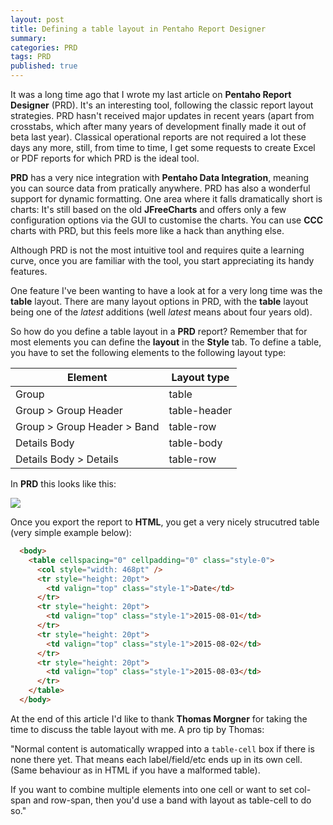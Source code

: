 ```yaml
---
layout: post
title: Defining a table layout in Pentaho Report Designer
summary: 
categories: PRD
tags: PRD
published: true
---
```


It was a long time ago that I wrote my last article on **Pentaho Report Designer** (PRD). It's an interesting tool, following the classic report layout strategies. PRD hasn't received major updates in recent years (apart from crosstabs, which after many years of development finally made it out of beta last year). Classical operational reports are not required a lot these days any more, still, from time to time, I get some requests to create Excel or PDF reports for which PRD is the ideal tool. 

**PRD** has a very nice integration with **Pentaho Data Integration**, meaning you can source data from pratically anywhere. PRD has also a wonderful support for dynamic formatting. One area where it falls dramatically short is charts: It's still based on the old **JFreeCharts** and offers only a few configuration options via the GUI to customise the charts. You can use **CCC** charts with PRD, but this feels more like a hack than anything else.

Although PRD is not the most intuitive tool and requires quite a learning curve, once you are familiar with the tool, you start appreciating its handy features. 

One feature I've been wanting to have a look at for a very long time was the **table** layout. There are many layout options in PRD, with the **table** layout being one of the *latest* additions (well *latest* means about four years old). 

So how do you define a table layout in a **PRD** report? Remember that for most elements you can define the **layout** in the **Style** tab. To define a table, you have to set the following elements to the following layout type:

Element | Layout type
--------|------------
Group | table
Group > Group Header | table-header
Group > Group Header > Band | table-row
Details Body | table-body
Details Body > Details | table-row

In **PRD** this looks like this:

![](/images/prd-table-layout-1.png)

Once you export the report to **HTML**, you get a very nicely strucutred table (very simple example below):


```html
  <body>
    <table cellspacing="0" cellpadding="0" class="style-0">
      <col style="width: 468pt" />
      <tr style="height: 20pt">
        <td valign="top" class="style-1">Date</td>
      </tr>
      <tr style="height: 20pt">
        <td valign="top" class="style-1">2015-08-01</td>
      </tr>
      <tr style="height: 20pt">
        <td valign="top" class="style-1">2015-08-02</td>
      </tr>
      <tr style="height: 20pt">
        <td valign="top" class="style-1">2015-08-03</td>
      </tr>
    </table>
  </body>
```

At the end of this article I'd like to thank **Thomas Morgner** for taking the time to discuss the table layout with me. A pro tip by Thomas:

"Normal content is automatically wrapped into a `table-cell` box if there is none there yet. That means each label/field/etc ends up in its own cell. (Same behaviour as in HTML if you have a malformed table).

If you want to combine multiple elements into one cell or want to
set col-span and row-span, then you'd use a band with layout as
table-cell to do so."